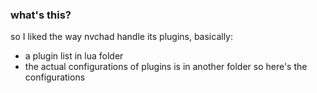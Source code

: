 ### what's this?

so I liked the way nvchad handle its plugins, basically:
- a plugin list in lua folder
- the actual configurations of plugins is in another folder
so here's the configurations
